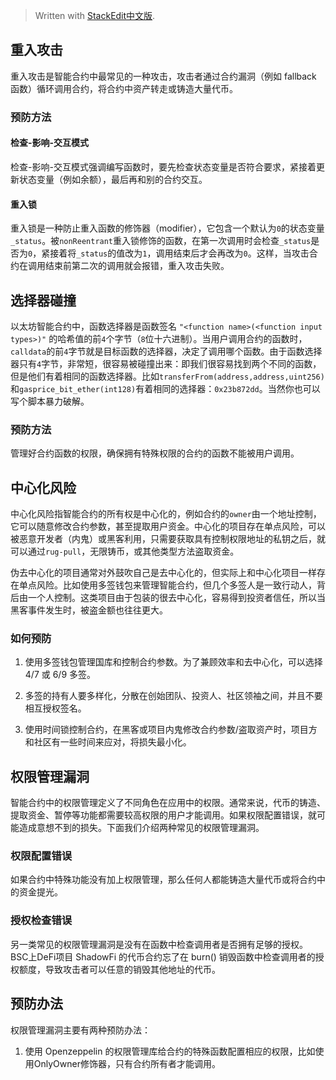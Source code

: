 


> Written with [StackEdit中文版](https://stackedit.cn/).

## 重入攻击

重入攻击是智能合约中最常见的一种攻击，攻击者通过合约漏洞（例如 fallback 函数）循环调用合约，将合约中资产转走或铸造大量代币。

### 预防方法

#### 检查-影响-交互模式

检查-影响-交互模式强调编写函数时，要先检查状态变量是否符合要求，紧接着更新状态变量（例如余额），最后再和别的合约交互。

#### 重入锁

重入锁是一种防止重入函数的修饰器（modifier），它包含一个默认为`0`的状态变量`_status`。被`nonReentrant`重入锁修饰的函数，在第一次调用时会检查`_status`是否为`0`，紧接着将`_status`的值改为`1`，调用结束后才会再改为`0`。这样，当攻击合约在调用结束前第二次的调用就会报错，重入攻击失败。

## 选择器碰撞

以太坊智能合约中，函数选择器是函数签名 `"<function name>(<function input types>)"` 的哈希值的前`4`个字节（`8`位十六进制）。当用户调用合约的函数时，`calldata`的前`4`字节就是目标函数的选择器，决定了调用哪个函数。由于函数选择器只有`4`字节，非常短，很容易被碰撞出来：即我们很容易找到两个不同的函数，但是他们有着相同的函数选择器。比如`transferFrom(address,address,uint256)`和`gasprice_bit_ether(int128)`有着相同的选择器：`0x23b872dd`。当然你也可以写个脚本暴力破解。

### 预防方法

管理好合约函数的权限，确保拥有特殊权限的合约的函数不能被用户调用。

## 中心化风险

中心化风险指智能合约的所有权是中心化的，例如合约的`owner`由一个地址控制，它可以随意修改合约参数，甚至提取用户资金。中心化的项目存在单点风险，可以被恶意开发者（内鬼）或黑客利用，只需要获取具有控制权限地址的私钥之后，就可以通过`rug-pull`，无限铸币，或其他类型方法盗取资金。

伪去中心化的项目通常对外鼓吹自己是去中心化的，但实际上和中心化项目一样存在单点风险。比如使用多签钱包来管理智能合约，但几个多签人是一致行动人，背后由一个人控制。这类项目由于包装的很去中心化，容易得到投资者信任，所以当黑客事件发生时，被盗金额也往往更大。

### 如何预防

1. 使用多签钱包管理国库和控制合约参数。为了兼顾效率和去中心化，可以选择 4/7 或 6/9 多签。

2. 多签的持有人要多样化，分散在创始团队、投资人、社区领袖之间，并且不要相互授权签名。

3. 使用时间锁控制合约，在黑客或项目内鬼修改合约参数/盗取资产时，项目方和社区有一些时间来应对，将损失最小化。

## 权限管理漏洞

智能合约中的权限管理定义了不同角色在应用中的权限。通常来说，代币的铸造、提取资金、暂停等功能都需要较高权限的用户才能调用。如果权限配置错误，就可能造成意想不到的损失。下面我们介绍两种常见的权限管理漏洞。

### 权限配置错误
如果合约中特殊功能没有加上权限管理，那么任何人都能铸造大量代币或将合约中的资金提光。

### 授权检查错误
另一类常见的权限管理漏洞是没有在函数中检查调用者是否拥有足够的授权。BSC上DeFi项目 ShadowFi 的代币合约忘了在 burn() 销毁函数中检查调用者的授权额度，导致攻击者可以任意的销毁其他地址的代币。

## 预防办法
权限管理漏洞主要有两种预防办法：

1. 使用 Openzeppelin 的权限管理库给合约的特殊函数配置相应的权限，比如使用OnlyOwner修饰器，只有合约所有者才能调用。
<!--stackedit_data:
eyJoaXN0b3J5IjpbMTk2MTk0NjIwOCwxMjc1NzkzMzI2XX0=
-->
